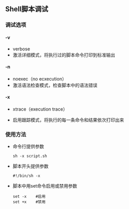## Shell脚本调试

### 调试选项

#### -v

- verbose
- 激活详细模式，将执行过的脚本命令打印到标准输出

#### -n

- noexec（no ecxecution）
- 激活语法检查模式，检查脚本中的语法错误

#### -x

- xtrace（execution trace）

- 启用跟踪模式，将执行的每一条命令和结果依次打印出来

### 使用方法

- 命令行提供参数

  ```shell
  sh -x script.sh
  ```

- 脚本开头提供参数

  ```shell
  #!/bin/sh -x
  ```

- 脚本中用set命令启用或禁用参数

  ```shell
  set -x	#启用
  set +x	#禁用
  ```



## 